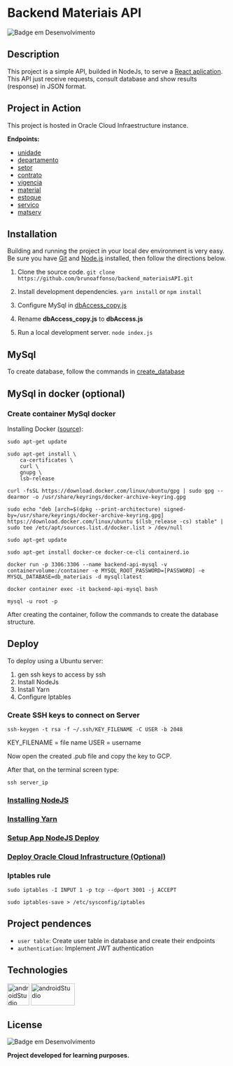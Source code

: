 
# Backend Materiais API
![Badge em Desenvolvimento](https://img.shields.io/badge/Status-Development-yellow)

## Description
This project is a simple API, builded in NodeJs, to serve a [React  aplication](https://github.com/brunoaffonso/dashboardDae_materialUI). This API just receive requests, consult database and show results (response) in JSON format.

## Project in Action
This project is hosted in Oracle Cloud Infraestructure instance.

**Endpoints:**
* [unidade](http://brunoaffonso.com/backendapi/unidade)
* [departamento](http://brunoaffonso.com/backendapi/departamento)
* [setor](http://brunoaffonso.com/backendapi/setor)
* [contrato](http://brunoaffonso.com/backendapi/contrato)
* [vigencia](http://brunoaffonso.com/backendapi/vigencia)
* [material](http://brunoaffonso.com/backendapi/material)
* [estoque](http://brunoaffonso.com/backendapi/estoque)
* [servico](http://brunoaffonso.com/backendapi/servico)
* [matserv](http://brunoaffonso.com/backendapi/matserv)

## Installation
Building and running the project in your local dev environment is very easy. Be sure you have [Git](https://git-scm.com/downloads) and [Node.js](https://nodejs.org/) installed, then follow the directions below.

1. Clone the source code.
	`git clone https://github.com/brunoaffonso/backend_materiaisAPI.git`
	
2. Install development dependencies.
	`yarn install` or `npm install`
	
3. Configure MySql in [dbAccess_copy.js](https://github.com/brunoaffonso/backend_materiaisAPI/blob/master/dbAccess_copy.js)

4. Rename **dbAccess_copy.js** to **dbAccess.js**

5. Run a local development server.
	`node index.js`

## MySql
To create database, follow the commands in [create_database](https://github.com/brunoaffonso/backend_materiaisAPI/blob/master/create_database "create_database")

## MySql in docker (optional)
### Create container MySql docker 

Installing Docker ([source](https://docs.docker.com/engine/install/ubuntu/)):

`sudo apt-get update`
```
sudo apt-get install \
    ca-certificates \
    curl \
    gnupg \
    lsb-release
```
```
curl -fsSL https://download.docker.com/linux/ubuntu/gpg | sudo gpg --dearmor -o /usr/share/keyrings/docker-archive-keyring.gpg
```
```
sudo echo "deb [arch=$(dpkg --print-architecture) signed-by=/usr/share/keyrings/docker-archive-keyring.gpg] https://download.docker.com/linux/ubuntu $(lsb_release -cs) stable" | sudo tee /etc/apt/sources.list.d/docker.list > /dev/null
```
`sudo apt-get update`

`sudo apt-get install docker-ce docker-ce-cli containerd.io`
```
docker run -p 3306:3306 --name backend-api-mysql -v containervolume:/container -e MYSQL_ROOT_PASSWORD=[PASSWORD] -e MYSQL_DATABASE=db_materiais -d mysql:latest
```
`docker container exec -it backend-api-mysql bash`

`mysql -u root -p`

After creating the container, follow the commands to create the database structure.

## Deploy
To deploy using a Ubuntu server:
1. gen ssh keys to access by ssh
2. Install NodeJs
3. Install Yarn
4. Configure Iptables

### Create SSH keys to connect on Server
```
ssh-keygen -t rsa -f ~/.ssh/KEY_FILENAME -C USER -b 2048
```
KEY_FILENAME = file name
USER = username

Now open the created .pub file and copy the key to GCP.

After that, on the terminal screen type:
```
ssh server_ip
```

### [Installing NodeJS](https://www.digitalocean.com/community/tutorials/how-to-install-node-js-on-ubuntu-20-04-pt)


###  [Installing Yarn](https://linuxhint.com/install_yarn_ubuntu/)

###  [Setup App NodeJS Deploy](https://www.digitalocean.com/community/tutorials/how-to-set-up-a-node-js-application-for-production-on-ubuntu-18-04-pt)

###  [Deploy Oracle Cloud Infrastructure (Optional)](https://docs.oracle.com/en-us/iaas/developer-tutorials/tutorials/node-on-ol/01oci-ol-node-summary.htm)

### Iptables rule
`sudo iptables -I INPUT 1 -p tcp --dport 3001 -j ACCEPT`

`sudo iptables-save > /etc/sysconfig/iptables`

## Project pendences
- `user table`: Create user table in database and create their endpoints
- `authentication`: Implement JWT authentication

## Technologies
<div>
<a href="https://reactjs.org/" target="_blank"> <img src="https://upload.wikimedia.org/wikipedia/commons/d/d9/Node.js_logo.svg" alt="androidStudio" width="50" height="50"/></a>
<a href="https://reactjs.org/" target="_blank"> <img src="https://www.vectorlogo.zone/logos/expressjs/expressjs-ar21.svg" alt="androidStudio" width="100" height="50"/></a>
</div>

## License
![Badge em Desenvolvimento](https://img.shields.io/badge/Licence-MIT-green)

**Project developed for learning purposes.**
